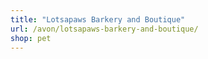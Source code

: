 ```yaml
---
title: "Lotsapaws Barkery and Boutique"
url: /avon/lotsapaws-barkery-and-boutique/
shop: pet
---
```


